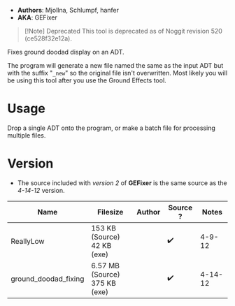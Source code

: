 - **Authors**: Mjollna, Schlumpf, hanfer
- **AKA**: GEFixer

> [!Note] Deprecated
> This tool is deprecated as of Noggit revision 520 (ce528f32e12a).

Fixes ground doodad display on an ADT.

The program will generate a new file named the same as the input ADT but with the suffix "`_new`" so the original file isn't overwritten. Most likely you will be using this tool after you use the Ground Effects tool.

# Usage

Drop a single ADT onto the program, or make a batch file for processing multiple files.

# Version

- The source included with *version 2* of **GEFixer** is the same source as the *4-14-12* version.

| Name                 | Filesize                           | Author | Source ? | Notes   |
| -------------------- | ---------------------------------- | ------ | -------- | ------- |
| ReallyLow            | 153 KB (Source)<br />42 KB (exe)   |        | ✔️       | 4-9-12  |
| ground_doodad_fixing | 6.57 MB (Source)<br />375 KB (exe) |        | ✔️       | 4-14-12 |
